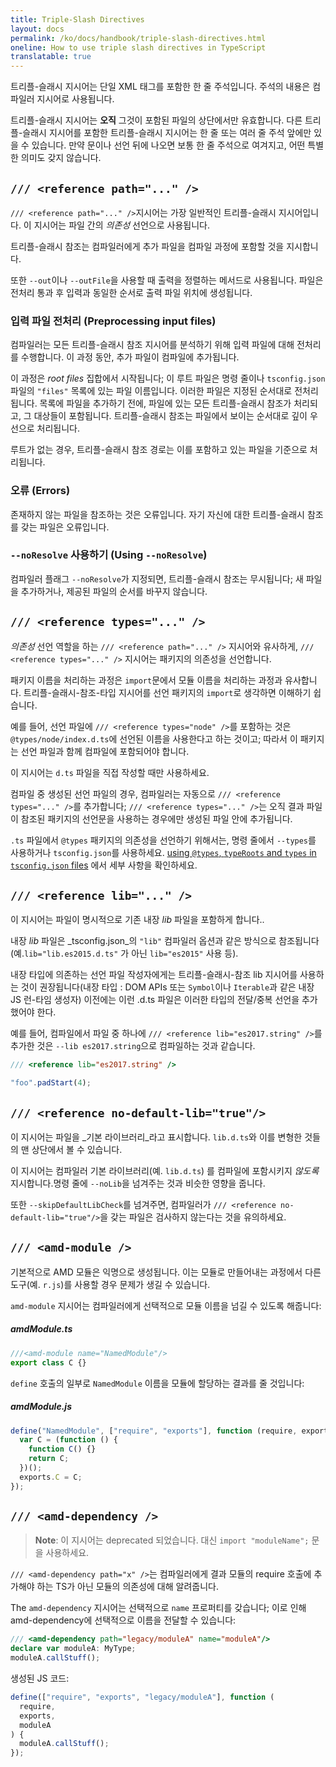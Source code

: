 ```yaml
---
title: Triple-Slash Directives
layout: docs
permalink: /ko/docs/handbook/triple-slash-directives.html
oneline: How to use triple slash directives in TypeScript
translatable: true
---
```


트리플-슬래시 지시어는 단일 XML 태그를 포함한 한 줄 주석입니다. 주석의 내용은 컴파일러 지시어로 사용됩니다.

트리플-슬래시 지시어는 **오직** 그것이 포함된 파일의 상단에서만 유효합니다. 다른 트리플-슬래시 지시어를 포함한 트리플-슬래시 지시어는 한 줄 또는 여러 줄 주석 앞에만 있을 수 있습니다. 만약 문이나 선언 뒤에 나오면 보통 한 줄 주석으로 여겨지고, 어떤 특별한 의미도 갖지 않습니다.

## `/// <reference path="..." />`

 `/// <reference path="..." />`지시어는 가장 일반적인 트리플-슬래시 지시어입니다. 이 지시어는 파일 간의 _의존성_ 선언으로 사용됩니다.

트리플-슬래시 참조는 컴파일러에게 추가 파일을 컴파일 과정에 포함할 것을 지시합니다.

또한 `--out`이나 `--outFile`을 사용할 때 출력을 정렬하는 메서드로 사용됩니다. 파일은 전처리 통과 후 입력과 동일한 순서로 출력 파일 위치에 생성됩니다.

### 입력 파일 전처리 (Preprocessing input files)

컴파일러는 모든 트리플-슬래시 참조 지시어를 분석하기 위해 입력 파일에 대해 전처리를 수행합니다. 이 과정 동안, 추가 파일이 컴파일에 추가됩니다.

이 과정은 _root files_ 집합에서 시작됩니다; 이 루트 파일은 명령 줄이나 `tsconfig.json`파일의 `"files"` 목록에 있는 파일 이름입니다. 이러한 파일은 지정된 순서대로 전처리됩니다. 목록에 파일을 추가하기 전에,  파일에 있는 모든 트리플-슬래시 참조가 처리되고, 그 대상들이 포함됩니다. 트리플-슬래시 참조는 파일에서 보이는 순서대로 깊이 우선으로 처리됩니다.

루트가 없는 경우, 트리플-슬래시 참조 경로는 이를 포함하고 있는 파일을 기준으로 처리됩니다.

### 오류 (Errors)

존재하지 않는 파일을 참조하는 것은 오류입니다. 자기 자신에 대한 트리플-슬래시 참조를 갖는 파일은 오류입니다.

### `--noResolve` 사용하기 (Using `--noResolve`)

컴파일러 플래그 `--noResolve`가 지정되면, 트리플-슬래시 참조는 무시됩니다; 새 파일을 추가하거나, 제공된 파일의 순서를 바꾸지 않습니다.

## `/// <reference types="..." />`

_의존성_ 선언 역할을 하는  `/// <reference path="..." />` 지시어와 유사하게,  `/// <reference types="..." />`  지시어는 패키지의 의존성을 선언합니다.

패키지 이름을 처리하는 과정은  `import`문에서 모듈 이름을 처리하는 과정과 유사합니다.
트리플-슬래시-참조-타입 지시어를 선언 패키지의 `import`로 생각하면 이해하기 쉽습니다.

예를 들어, 선언 파일에  `/// <reference types="node" />`를 포함하는 것은 `@types/node/index.d.ts`에 선언된 이름을 사용한다고 하는 것이고; 따라서 이 패키지는 선언 파일과 함께 컴파일에 포함되어야 합니다.

이 지시어는  `d.ts` 파일을 직접 작성할 때만 사용하세요.

컴파일 중 생성된 선언 파일의 경우, 컴파일러는 자동으로  `/// <reference types="..." />`를 추가합니다;  `/// <reference types="..." />`는 오직 결과 파일이 참조된 패키지의 선언문을 사용하는 경우에만 생성된 파일 안에 추가됩니다.

`.ts` 파일에서  `@types` 패키지의 의존성을 선언하기 위해서는, 명령 줄에서  `--types`를 사용하거나 `tsconfig.json`를 사용하세요. [using `@types`, `typeRoots` and `types` in `tsconfig.json` files](/docs/handbook/tsconfig-json.html#types-typeroots-and-types) 에서 세부 사항을 확인하세요.

## `/// <reference lib="..." />`

이 지시어는 파일이 명시적으로 기존 내장 _lib_ 파일을 포함하게 합니다..

내장 _lib_ 파일은 _tsconfig.json_의 `"lib"` 컴파일러 옵션과 같은 방식으로 참조됩니다 (예.`lib="lib.es2015.d.ts"` 가 아닌 `lib="es2015"` 사용 등).

내장 타입에 의존하는 선언 파일 작성자에게는 트리플-슬래시-참조 lib 지시어를 사용하는 것이 권장됩니다(내장 타입 : DOM APIs 또는 `Symbol`이나 `Iterable`과 같은 내장 JS 런-타임 생성자) 이전에는 이런 .d.ts 파일은 이러한 타입의 전달/중복 선언을 추가했어야 한다.

예를 들어, 컴파일에서 파일 중 하나에  `/// <reference lib="es2017.string" />`를 추가한 것은  `--lib es2017.string`으로 컴파일하는 것과 같습니다.

```ts
/// <reference lib="es2017.string" />

"foo".padStart(4);
```

## `/// <reference no-default-lib="true"/>`

이 지시어는 파일을 _기본 라이브러리_라고 표시합니다. `lib.d.ts`와 이를 변형한 것들의 맨 상단에서 볼 수 있습니다.

이 지시어는 컴파일러 기본 라이브러리(예.  `lib.d.ts`) 를 컴파일에 포함시키지 _않도록_  지시합니다.명령 줄에 `--noLib`을 넘겨주는 것과 비슷한 영향을 줍니다.

또한 `--skipDefaultLibCheck`를 넘겨주면, 컴파일러가  `/// <reference no-default-lib="true"/>`을 갖는 파일은 검사하지 않는다는 것을 유의하세요.

## `/// <amd-module />`

기본적으로 AMD 모듈은 익명으로 생성됩니다. 이는 모듈로 만들어내는 과정에서 다른 도구(예. `r.js`)를 사용할 경우 문제가 생길 수 있습니다.

 `amd-module` 지시어는 컴파일러에게 선택적으로 모듈 이름을 넘길 수 있도록 해줍니다:

##### amdModule.ts

```ts
///<amd-module name="NamedModule"/>
export class C {}
```

 `define` 호출의 일부로 `NamedModule` 이름을 모듈에 할당하는 결과를 줄 것입니다:

##### amdModule.js

```js
define("NamedModule", ["require", "exports"], function (require, exports) {
  var C = (function () {
    function C() {}
    return C;
  })();
  exports.C = C;
});
```

## `/// <amd-dependency />`

> **Note**: 이 지시어는 deprecated 되었습니다. 대신 `import "moduleName";` 문을 사용하세요.

`/// <amd-dependency path="x" />`는 컴파일러에게 결과 모듈의 require 호출에 추가해야 하는 TS가 아닌 모듈의 의존성에 대해 알려줍니다.

The `amd-dependency` 지시어는 선택적으로  `name` 프로퍼티를 갖습니다; 이로 인해 amd-dependency에 선택적으로 이름을 전달할 수 있습니다:

```ts
/// <amd-dependency path="legacy/moduleA" name="moduleA"/>
declare var moduleA: MyType;
moduleA.callStuff();
```

생성된 JS 코드:

```js
define(["require", "exports", "legacy/moduleA"], function (
  require,
  exports,
  moduleA
) {
  moduleA.callStuff();
});
```
